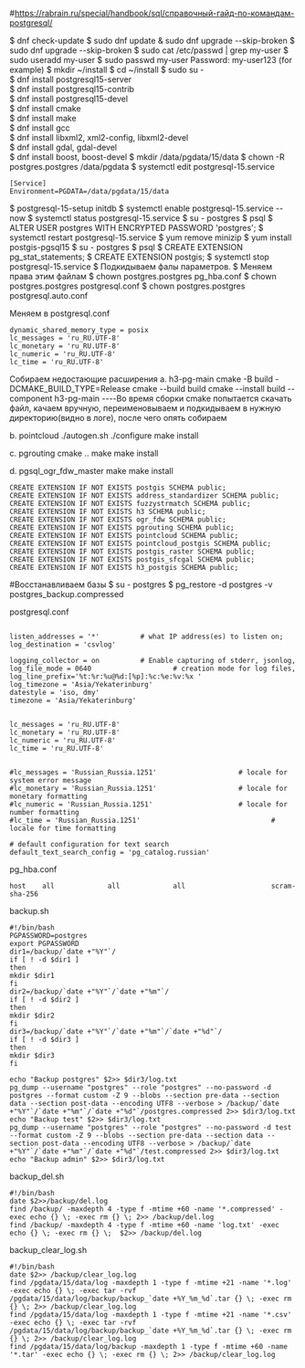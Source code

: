 #https://rabrain.ru/special/handbook/sql/справочный-гайд-по-командам-postgresql/

$ dnf check-update
$ sudo dnf update & sudo dnf  upgrade --skip-broken
$ sudo dnf upgrade --skip-broken
$ sudo cat /etc/passwd | grep my-user
$ sudo useradd my-user
$ sudo passwd my-user
Password: my-user123 (for example)
$ mkdir ~/install
$ cd ~/install
$ sudo su -  
$ dnf install postgresql15-server  
$ dnf install postgresql15-contrib  
$ dnf install postgresql15-devel  
$ dnf install cmake  
$ dnf install make  
$ dnf install gcc  
$ dnf install libxml2, xml2-config, libxml2-devel  
$ dnf install gdal, gdal-devel  
$ dnf install boost, boost-devel
$ mkdir /data/pgdata/15/data
$ chown -R postgres.postgres /data/pgdata
$ systemctl edit postgresql-15.service 

```
[Service]
Environment=PGDATA=/data/pgdata/15/data
```

$ postgresql-15-setup initdb
$ systemctl enable postgresql-15.service --now
$ systemctl status postgresql-15.service
$ su - postgres
$ psql
$ ALTER USER postgres WITH ENCRYPTED PASSWORD 'postgres';
$ systemctl restart postgresql-15.service
$ yum remove minizip
$ yum install postgis-pgsql15
$ su - postgres
$ psql
$ CREATE EXTENSION pg_stat_statements;
$ CREATE EXTENSION postgis;
$ systemctl stop postgresql-15.service
$ Подкидываем фалы параметров.
$ Меняем права этим файлам
$ chown postgres.postgres pg_hba.conf
$ chown postgres.postgres postgresql.conf
$ chown postgres.postgres postgresql.auto.conf

Меняем в postgresql.conf

```
dynamic_shared_memory_type = posix  
lc_messages = 'ru_RU.UTF-8'  
lc_monetary = 'ru_RU.UTF-8'  
lc_numeric = 'ru_RU.UTF-8'  
lc_time = 'ru_RU.UTF-8'
```

Собираем недостающие расширения
a. h3-pg-main 
cmake -B build -DCMAKE_BUILD_TYPE=Release
cmake --build build
cmake --install build --component h3-pg-main
----Во время сборки cmake попытается скачать файл, качаем вручную, переименовываем и подкидываем в нужную директорию(видно в логе), после чего опять собираем

b. pointcloud
./autogen.sh
./configure
make install

c. pgrouting
cmake ..
make
make install

d. pgsql_ogr_fdw_master
make
make install


```
CREATE EXTENSION IF NOT EXISTS postgis SCHEMA public;  
CREATE EXTENSION IF NOT EXISTS address_standardizer SCHEMA public;  
CREATE EXTENSION IF NOT EXISTS fuzzystrmatch SCHEMA public;  
CREATE EXTENSION IF NOT EXISTS h3 SCHEMA public;  
CREATE EXTENSION IF NOT EXISTS ogr_fdw SCHEMA public;  
CREATE EXTENSION IF NOT EXISTS pgrouting SCHEMA public;  
CREATE EXTENSION IF NOT EXISTS pointcloud SCHEMA public;  
CREATE EXTENSION IF NOT EXISTS pointcloud_postgis SCHEMA public;  
CREATE EXTENSION IF NOT EXISTS postgis_raster SCHEMA public;  
CREATE EXTENSION IF NOT EXISTS postgis_sfcgal SCHEMA public;  
CREATE EXTENSION IF NOT EXISTS h3_postgis SCHEMA public;  
```

#Восстанавливаем базы
$ su - postgres
$ pg_restore -d postgres -v postgres_backup.compressed



postgresql.conf

```

listen_addresses = '*'          # what IP address(es) to listen on;
log_destination = 'csvlog' 

logging_collector = on          # Enable capturing of stderr, jsonlog,
log_file_mode = 0640                    # creation mode for log files,
log_line_prefix='%t:%r:%u@%d:[%p]:%c:%e:%v:%x '
log_timezone = 'Asia/Yekaterinburg'
datestyle = 'iso, dmy'
timezone = 'Asia/Yekaterinburg'


lc_messages = 'ru_RU.UTF-8'
lc_monetary = 'ru_RU.UTF-8'
lc_numeric = 'ru_RU.UTF-8'
lc_time = 'ru_RU.UTF-8'


#lc_messages = 'Russian_Russia.1251'                    # locale for system error message
#lc_monetary = 'Russian_Russia.1251'                    # locale for monetary formatting
#lc_numeric = 'Russian_Russia.1251'                     # locale for number formatting
#lc_time = 'Russian_Russia.1251'                                # locale for time formatting

# default configuration for text search
default_text_search_config = 'pg_catalog.russian'
```

pg_hba.conf

```
host    all             all             all                     scram-sha-256

```



backup.sh

```
#!/bin/bash
PGPASSWORD=postgres
export PGPASSWORD
dir1=/backup/`date +"%Y"`/
if [ ! -d $dir1 ]
then
mkdir $dir1
fi
dir2=/backup/`date +"%Y"`/`date +"%m"`/
if [ ! -d $dir2 ]
then
mkdir $dir2
fi
dir3=/backup/`date +"%Y"`/`date +"%m"`/`date +"%d"`/
if [ ! -d $dir3 ]
then
mkdir $dir3
fi

echo "Backup postgres" $2>> $dir3/log.txt
pg_dump --username "postgres" --role "postgres" --no-password -d postgres --format custom -Z 9 --blobs --section pre-data --section data --section post-data --encoding UTF8 --verbose > /backup/`date +"%Y"`/`date +"%m"`/`date +"%d"`/postgres.compressed 2>> $dir3/log.txt
echo "Backup test" $2>> $dir3/log.txt
pg_dump --username "postgres" --role "postgres" --no-password -d test --format custom -Z 9 --blobs --section pre-data --section data --section post-data --encoding UTF8 --verbose > /backup/`date +"%Y"`/`date +"%m"`/`date +"%d"`/test.compressed 2>> $dir3/log.txt
echo "Backup admin" $2>> $dir3/log.txt

```


backup_del.sh

```
#!/bin/bash
date $2>>/backup/del.log
find /backup/ -maxdepth 4 -type f -mtime +60 -name '*.compressed' -exec echo {} \; -exec rm {} \; 2>> /backup/del.log
find /backup/ -maxdepth 4 -type f -mtime +60 -name 'log.txt' -exec echo {} \; -exec rm {} \;  $2>> /backup/del.log
```

backup_clear_log.sh

```
#!/bin/bash
date $2>> /backup/clear_log.log
find /pgdata/15/data/log -maxdepth 1 -type f -mtime +21 -name '*.log' -exec echo {} \; -exec tar -rvf /pgdata/15/data/log/backup/backup_`date +%Y_%m_%d`.tar {} \; -exec rm {} \; 2>> /backup/clear_log.log
find /pgdata/15/data/log -maxdepth 1 -type f -mtime +21 -name '*.csv' -exec echo {} \; -exec tar -rvf /pgdata/15/data/log/backup/backup_`date +%Y_%m_%d`.tar {} \; -exec rm {} \; 2>> /backup/clear_log.log
find /pgdata/15/data/log/backup -maxdepth 1 -type f -mtime +60 -name '*.tar' -exec echo {} \; -exec rm {} \; 2>> /backup/clear_log.log

```
